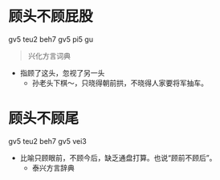 # 顾头不顾屁股
gv5 teu2 beh7 gv5 pi5 gu
> 兴化方言词典
- 指顾了这头，忽视了另一头
  - 孙老头下棋～，只晓得朝前拱，不晓得人家要将军抽车。

# 顾头不顾尾
gv5 teu2 beh7 gv5 vei3
+ 比喻只顾眼前，不顾今后，缺乏通盘打算。也说“顾前不顾后”。
  * 泰兴方言辞典
